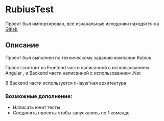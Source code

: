 # RubiusTest

Проект был импортирован, все изначальные исходники находятся на [Gitlab](https://gitlab.com/Ruder1/RubiusTest)

## Описание
Проект был выполнен по техническому заданию компании Rubius

Проект состоит из Frontend части написанной с использованием Angular
, и  Backend части написанной с использованием .Net

В Backend части используется n-layer'ная архитектура


### Возможные дополнение:
- Написать юнит тесты
- Соединить проекты чтобы запускались по 1 команде
